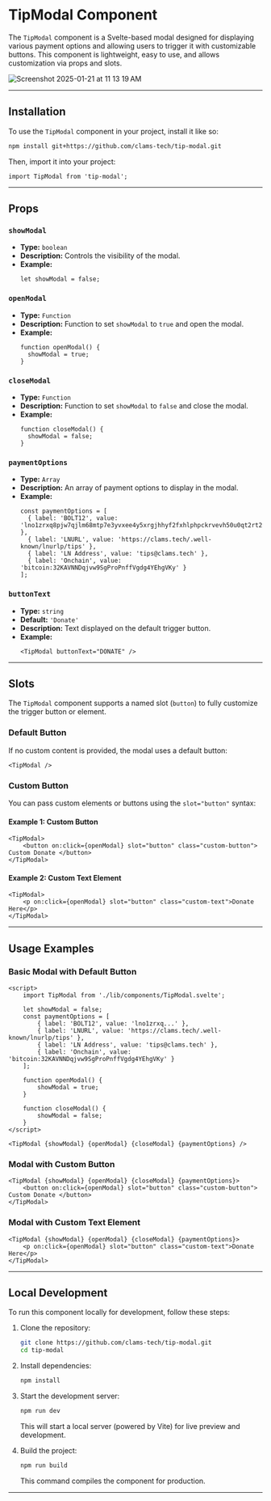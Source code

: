 # TipModal Component

The `TipModal` component is a Svelte-based modal designed for displaying various payment options and allowing users to trigger it with customizable buttons. This component is lightweight, easy to use, and allows customization via props and slots.

![Screenshot 2025-01-21 at 11 13 19 AM](https://github.com/user-attachments/assets/b60d09bf-ca99-4920-bfb3-93d50481c1c7)

---

## Installation

To use the `TipModal` component in your project, install it like so:

```bash
npm install git+https://github.com/clams-tech/tip-modal.git
```

Then, import it into your project:

```svelte
import TipModal from 'tip-modal';
```

---

## Props

### `showModal`

- **Type:** `boolean`
- **Description:** Controls the visibility of the modal.
- **Example:**
  ```svelte
  let showModal = false;
  ```

### `openModal`

- **Type:** `Function`
- **Description:** Function to set `showModal` to `true` and open the modal.
- **Example:**
  ```svelte
  function openModal() {
    showModal = true;
  }
  ```

### `closeModal`

- **Type:** `Function`
- **Description:** Function to set `showModal` to `false` and close the modal.
- **Example:**
  ```svelte
  function closeModal() {
    showModal = false;
  }
  ```

### `paymentOptions`

- **Type:** `Array`
- **Description:** An array of payment options to display in the modal.
- **Example:**
  ```svelte
  const paymentOptions = [
    { label: 'BOLT12', value: 'lno1zrxq8pjw7qjlm68mtp7e3yvxee4y5xrgjhhyf2fxhlphpckrvevh50u0qt2rt2xr6uuj7cfce48c5cr8sa2dqp2nkumkuztlq840mpjj95anvqsrh809gs052xe9reyna6v2djjv4p7k0leqy9uhthm8tpvvppphlmfsqvcdy9947hanvmq9mssn970apemvm7hjhg54qfdahgq2t5rwzca27ksjcz7lwn8xyl9qet4lmd4zjq8ucy4gq0cjem6q47gcl8a4f9lcr0qajukk809lnu7az9wupm0vz6ljh3ajgqqspdlvl6crzaxz9ueuu5h9as269y' },
    { label: 'LNURL', value: 'https://clams.tech/.well-known/lnurlp/tips' },
    { label: 'LN Address', value: 'tips@clams.tech' },
    { label: 'Onchain', value: 'bitcoin:32KAVNNDqjvw9SgProPnffVgdg4YEhgVKy' }
  ];
  ```

### `buttonText`

- **Type:** `string`
- **Default:** `'Donate'`
- **Description:** Text displayed on the default trigger button.
- **Example:**
  ```svelte
  <TipModal buttonText="DONATE" />
  ```

---

## Slots

The `TipModal` component supports a named slot (`button`) to fully customize the trigger button or element.

### Default Button

If no custom content is provided, the modal uses a default button:

```svelte
<TipModal />
```

### Custom Button

You can pass custom elements or buttons using the `slot="button"` syntax:

#### Example 1: Custom Button

```svelte
<TipModal>
	<button on:click={openModal} slot="button" class="custom-button"> Custom Donate </button>
</TipModal>
```

#### Example 2: Custom Text Element

```svelte
<TipModal>
	<p on:click={openModal} slot="button" class="custom-text">Donate Here</p>
</TipModal>
```

---

## Usage Examples

### Basic Modal with Default Button

```svelte
<script>
	import TipModal from './lib/components/TipModal.svelte';

	let showModal = false;
	const paymentOptions = [
		{ label: 'BOLT12', value: 'lno1zrxq...' },
		{ label: 'LNURL', value: 'https://clams.tech/.well-known/lnurlp/tips' },
		{ label: 'LN Address', value: 'tips@clams.tech' },
		{ label: 'Onchain', value: 'bitcoin:32KAVNNDqjvw9SgProPnffVgdg4YEhgVKy' }
	];

	function openModal() {
		showModal = true;
	}

	function closeModal() {
		showModal = false;
	}
</script>

<TipModal {showModal} {openModal} {closeModal} {paymentOptions} />
```

### Modal with Custom Button

```svelte
<TipModal {showModal} {openModal} {closeModal} {paymentOptions}>
	<button on:click={openModal} slot="button" class="custom-button"> Custom Donate </button>
</TipModal>
```

### Modal with Custom Text Element

```svelte
<TipModal {showModal} {openModal} {closeModal} {paymentOptions}>
	<p on:click={openModal} slot="button" class="custom-text">Donate Here</p>
</TipModal>
```

---

## Local Development

To run this component locally for development, follow these steps:

1. Clone the repository:

   ```bash
   git clone https://github.com/clams-tech/tip-modal.git
   cd tip-modal
   ```

2. Install dependencies:

   ```bash
   npm install
   ```

3. Start the development server:

   ```bash
   npm run dev
   ```

   This will start a local server (powered by Vite) for live preview and development.

4. Build the project:

   ```bash
   npm run build
   ```

   This command compiles the component for production.

---
